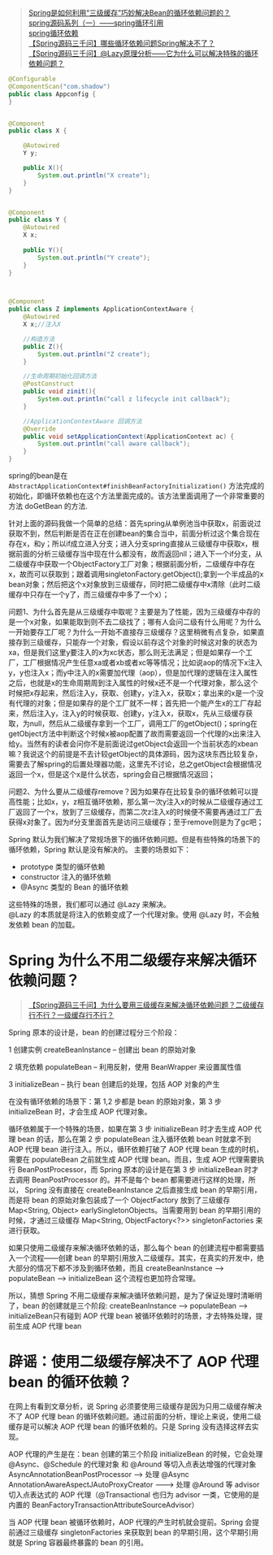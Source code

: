
> [Spring是如何利用“三级缓存”巧妙解决Bean的循环依赖问题的？](https://zhuanlan.zhihu.com/p/162316846)  
> [spring源码系列（一）——spring循环引用](https://blog.csdn.net/java_lyvee/article/details/101793774?spm=1001.2014.3001.5502)  
> [spring循环依赖](https://blog.csdn.net/wang489687009/article/details/84538634?spm=1001.2014.3001.5502)  
> [【Spring源码三千问】哪些循环依赖问题Spring解决不了？](https://blog.csdn.net/wang489687009/article/details/120546430)  
> [【Spring源码三千问】@Lazy原理分析——它为什么可以解决特殊的循环依赖问题？](https://blog.csdn.net/wang489687009/article/details/120577472)


```java
@Configurable
@ComponentScan("com.shadow")
public class Appconfig {
}


@Component
public class X {

	@Autowired
	Y y;

	public X(){
		System.out.println("X create");
	}
}


@Component
public class Y {
	@Autowired
	X x;
	
	public Y(){
		System.out.println("Y create");
	}
}



@Component
public class Z implements ApplicationContextAware {
	@Autowired
	X x;//注入X

    //构造方法
	public Z(){
		System.out.println("Z create");
	}

    //生命周期初始化回调方法
	@PostConstruct
	public void zinit(){
		System.out.println("call z lifecycle init callback");
	}

	//ApplicationContextAware 回调方法
	@Override
	public void setApplicationContext(ApplicationContext ac) {
		System.out.println("call aware callback");
	}
}
```

spring的bean是在 `AbstractApplicationContext#finishBeanFactoryInitialization()` 方法完成的初始化，即循环依赖也在这个方法里面完成的。该方法里面调用了一个非常重要的方法 doGetBean 的方法.

针对上面的源码我做一个简单的总结：首先spring从单例池当中获取x，前面说过获取不到，然后判断是否在正在创建bean的集合当中，前面分析过这个集合现在存在x，和y；所以if成立进入分支；进入分支spring直接从三级缓存中获取x，根据前面的分析三级缓存当中现在什么都没有，故而返回nll；进入下一个if分支，从二级缓存中获取一个ObjectFactory工厂对象；根据前面分析，二级缓存中存在x，故而可以获取到；跟着调用singletonFactory.getObject();拿到一个半成品的x bean对象；然后把这个x对象放到三级缓存，同时把二级缓存中x清除（此时二级缓存中只存在一个y了，而三级缓存中多了一个x）；

问题1、为什么首先是从三级缓存中取呢？主要是为了性能，因为三级缓存中存的是一个x对象，如果能取到则不去二级找了；哪有人会问二级有什么用呢？为什么一开始要存工厂呢？为什么一开始不直接存三级缓存？这里稍微有点复杂，如果直接存到三级缓存，只能存一个对象，假设以前存这个对象的时候这对象的状态为xa，但是我们这里y要注入的x为xc状态，那么则无法满足；但是如果存一个工厂，工厂根据情况产生任意xa或者xb或者xc等等情况；比如说aop的情况下x注入y，y也注入x；而y中注入的x需要加代理（aop），但是加代理的逻辑在注入属性之后，也就是x的生命周期周到注入属性的时候x还不是一个代理对象，那么这个时候把x存起来，然后注入y，获取、创建y，y注入x，获取x；拿出来的x是一个没有代理的对象；但是如果存的是个工厂就不一样；首先把一个能产生x的工厂存起来，然后注入y，注入y的时候获取、创建y，y注入x，获取x，先从三级缓存获取，为null，然后从二级缓存拿到一个工厂，调用工厂的getObject()；spring在getObject方法中判断这个时候x被aop配置了故而需要返回一个代理的x出来注入给y。当然有的读者会问你不是前面说过getObject会返回一个当前状态的xbean嘛？我说这个的前提是不去计较getObject的具体源码，因为这块东西比较复杂，需要去了解spring的后置处理器功能，这里先不讨论，总之getObject会根据情况返回一个x，但是这个x是什么状态，spring会自己根据情况返回；

问题2、为什么要从二级缓存remove？因为如果存在比较复杂的循环依赖可以提高性能；比如x，y，z相互循环依赖，那么第一次y注入x的时候从二级缓存通过工厂返回了一个x，放到了三级缓存，而第二次z注入x的时候便不需要再通过工厂去获得x对象了。因为if分支里面首先是访问三级缓存；至于remove则是为了gc吧；


Spring 默认为我们解决了常规场景下的循环依赖问题。但是有些特殊的场景下的循环依赖，Spring 默认是没有解决的。
主要的场景如下：

* prototype 类型的循环依赖
* constructor 注入的循环依赖
* @Async 类型的 Bean 的循环依赖

这些特殊的场景，我们都可以通过 @Lazy 来解决。  
@Lazy 的本质就是将注入的依赖变成了一个代理对象。使用 @Lazy 时，不会触发依赖 bean 的加载。



# Spring 为什么不用二级缓存来解决循环依赖问题？

> [【Spring源码三千问】为什么要用三级缓存来解决循环依赖问题？二级缓存行不行？一级缓存行不行？](https://blog.csdn.net/wang489687009/article/details/120655156)

Spring 原本的设计是，bean 的创建过程分三个阶段：

1 创建实例 createBeanInstance – 创建出 bean 的原始对象

2 填充依赖 populateBean – 利用反射，使用 BeanWrapper 来设置属性值

3 initializeBean – 执行 bean 创建后的处理，包括 AOP 对象的产生

在没有循环依赖的场景下：第 1,2 步都是 bean 的原始对象，第 3 步 initializeBean 时，才会生成 AOP 代理对象。

循环依赖属于一个特殊的场景，如果在第 3 步 initializeBean 时才去生成 AOP 代理 bean 的话，那么在第 2 步 populateBean 注入循环依赖 bean 时就拿不到 AOP 代理 bean 进行注入。所以，循环依赖打破了 AOP 代理 bean 生成的时机，需要在 populateBean 之前就生成 AOP 代理 bean。而且，生成 AOP 代理需要执行 BeanPostProcessor，而 Spring 原本的设计是在第 3 步 initializeBean 时才去调用 BeanPostProcessor 的。并不是每个 bean 都需要进行这样的处理，所以， Spring 没有直接在 createBeanInstance 之后直接生成 bean 的早期引用，而是将 bean 的原始对象包装成了一个 ObjectFactory 放到了三级缓存 Map<String, Object> earlySingletonObjects。当需要用到 bean 的早期引用的时候，才通过三级缓存 Map<String, ObjectFactory<?>> singletonFactories 来进行获取。

如果只使用二级缓存来解决循环依赖的话，那么每个 bean 的创建流程中都需要插入一个流程——创建 bean 的早期引用放入二级缓存。其实，在真实的开发中，绝大部分的情况下都不涉及到循环依赖，而且 createBeanInstance --> populateBean --> initializeBean 这个流程也更加符合常理。

所以，猜想 Spring 不用二级缓存来解决循环依赖问题，是为了保证处理时清晰明了，bean 的创建就是三个阶段: createBeanInstance --> populateBean --> initializeBean只有碰到 AOP 代理 bean 被循环依赖时的场景，才去特殊处理，提前生成 AOP 代理 bean

# 辟谣：使用二级缓存解决不了 AOP 代理 bean 的循环依赖？

在网上有看到文章分析，说 Spring 必须要使用三级缓存是因为只用二级缓存解决不了 AOP 代理 bean 的循环依赖问题。通过前面的分析，理论上来说，使用二级缓存是可以解决 AOP 代理 bean 的循环依赖的。只是 Spring 没有选择这样去实现。

AOP 代理的产生是在：bean 创建的第三个阶段 initializeBean 的时候，它会处理 @Async、@Schedule 的代理对象 和 @Around 等切入点表达增强的代理对象 AsyncAnnotationBeanPostProcessor —> 处理 @Async AnnotationAwareAspectJAutoProxyCreator -——> 处理 @Around 等 advisor 切入点表达式的 AOP 代理（@Transactional 也归为 advisor 一类，它使用的是内置的 BeanFactoryTransactionAttributeSourceAdvisor）

当 AOP 代理 bean 被循环依赖时，AOP 代理的产生时机就会提前。Spring 会提前通过三级缓存 singletonFactories 来获取到 bean 的早期引用，这个早期引用就是 Spring 容器最终暴露的 bean 的引用。




